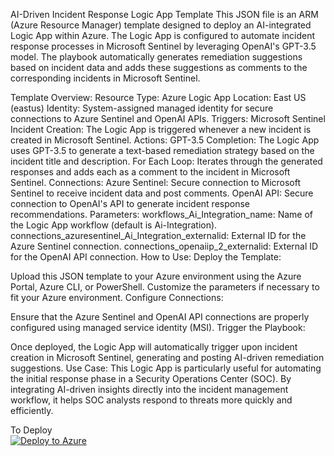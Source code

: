AI-Driven Incident Response Logic App Template
This JSON file is an ARM (Azure Resource Manager) template designed to deploy an AI-integrated Logic App within Azure.
The Logic App is configured to automate incident response processes in Microsoft Sentinel by leveraging OpenAI's GPT-3.5 model.
The playbook automatically generates remediation suggestions based on incident data and adds these suggestions as comments to the corresponding incidents in Microsoft Sentinel.

Template Overview:
Resource Type: Azure Logic App
Location: East US (eastus)
Identity: System-assigned managed identity for secure connections to Azure Sentinel and OpenAI APIs.
Triggers:
Microsoft Sentinel Incident Creation: The Logic App is triggered whenever a new incident is created in Microsoft Sentinel.
Actions:
GPT-3.5 Completion: The Logic App uses GPT-3.5 to generate a text-based remediation strategy based on the incident title and description.
For Each Loop: Iterates through the generated responses and adds each as a comment to the incident in Microsoft Sentinel.
Connections:
Azure Sentinel: Secure connection to Microsoft Sentinel to receive incident data and post comments.
OpenAI API: Secure connection to OpenAI's API to generate incident response recommendations.
Parameters:
workflows_Ai_Integration_name: Name of the Logic App workflow (default is Ai-Integration).
connections_azuresentinel_Ai_Integration_externalid: External ID for the Azure Sentinel connection.
connections_openaiip_2_externalid: External ID for the OpenAI API connection.
How to Use:
Deploy the Template:

Upload this JSON template to your Azure environment using the Azure Portal, Azure CLI, or PowerShell.
Customize the parameters if necessary to fit your Azure environment.
Configure Connections:

Ensure that the Azure Sentinel and OpenAI API connections are properly configured using managed service identity (MSI).
Trigger the Playbook:

Once deployed, the Logic App will automatically trigger upon incident creation in Microsoft Sentinel, generating and posting AI-driven remediation suggestions.
Use Case:
This Logic App is particularly useful for automating the initial response phase in a Security Operations Center (SOC). By integrating AI-driven insights directly into the incident management workflow, it helps SOC analysts respond to threats more quickly and efficiently.

To Deploy  
  [![Deploy to Azure](https://aka.ms/deploytoazurebutton)](https://github.com/hussijay/Azure-Sentinel-Playbooks/blob/main/template.json)
